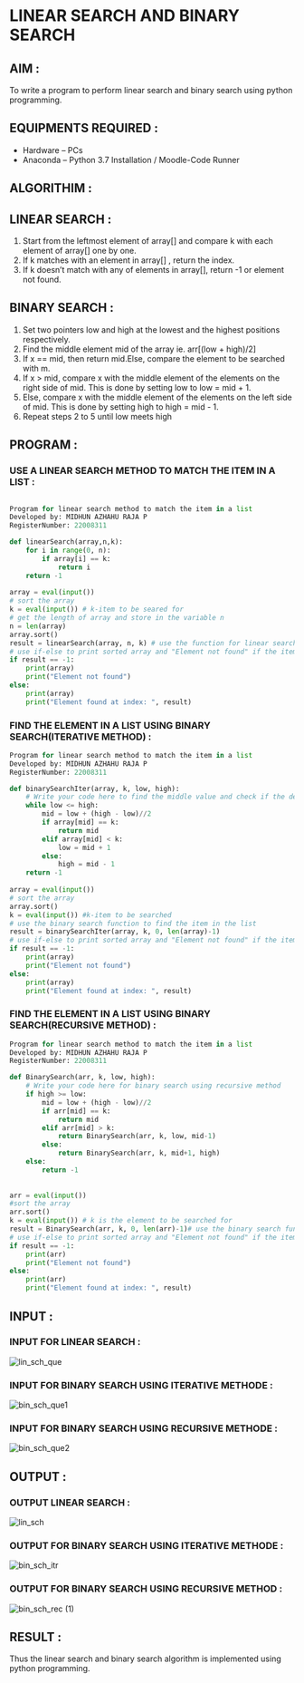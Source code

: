 # LINEAR SEARCH AND BINARY SEARCH 

## AIM :

To write a program to perform linear search and binary search using python programming.

## EQUIPMENTS REQUIRED :
-	Hardware – PCs
-	Anaconda – Python 3.7 Installation / Moodle-Code Runner

## ALGORITHIM :

## LINEAR SEARCH :

1.	Start from the leftmost element of array[] and compare k with each element of array[] one by one.
2.	If k matches with an element in array[] , return the index.
3.	If k doesn’t match with any of elements in array[], return -1 or element not found.

## BINARY SEARCH :

1.	Set two pointers low and high at the lowest and the highest positions respectively.
2.	Find the middle element mid of the array ie. arr[(low + high)/2]
3.	If x == mid, then return mid.Else, compare the element to be searched with m.
4.	If x > mid, compare x with the middle element of the elements on the right side of mid. This is done by setting low to low = mid + 1.
5.	Else, compare x with the middle element of the elements on the left side of mid. This is done by setting high to high = mid - 1.
6.	Repeat steps 2 to 5 until low meets high

## PROGRAM  :

### USE A LINEAR SEARCH METHOD TO MATCH THE ITEM IN A LIST :
```python

Program for linear search method to match the item in a list
Developed by: MIDHUN AZHAHU RAJA P
RegisterNumber: 22008311

def linearSearch(array,n,k):
    for i in range(0, n):
        if array[i] == k:
            return i
    return -1
    
array = eval(input())
# sort the array
k = eval(input()) # k-item to be seared for
# get the length of array and store in the variable n
n = len(array)
array.sort()
result = linearSearch(array, n, k) # use the function for linear search
# use if-else to print sorted array and "Element not found" if the item is not present in the list otherwise print sorted array and "Element found at index: ", result
if result == -1:
    print(array)
    print("Element not found")
else:
    print(array)
    print("Element found at index: ", result)
```
### FIND THE ELEMENT IN A LIST USING BINARY SEARCH(ITERATIVE METHOD) :

```python
Program for linear search method to match the item in a list
Developed by: MIDHUN AZHAHU RAJA P
RegisterNumber: 22008311

def binarySearchIter(array, k, low, high):
    # Write your code here to find the middle value and check if the desired item is above or below the middle value
    while low <= high:
        mid = low + (high - low)//2
        if array[mid] == k:
            return mid
        elif array[mid] < k:
            low = mid + 1
        else:
            high = mid - 1
    return -1
    
array = eval(input())
# sort the array
array.sort()
k = eval(input()) #k-item to be searched
# use the binary search function to find the item in the list
result = binarySearchIter(array, k, 0, len(array)-1)
# use if-else to print sorted array and "Element not found" if the item is not present in the list otherwise print sorted array and "Element found at index: ", result
if result == -1:
    print(array)
    print("Element not found")
else:
    print(array)
    print("Element found at index: ", result)

```
### FIND THE ELEMENT IN A LIST USING BINARY SEARCH(RECURSIVE METHOD) :


```python
Program for linear search method to match the item in a list
Developed by: MIDHUN AZHAHU RAJA P
RegisterNumber: 22008311

def BinarySearch(arr, k, low, high):
    # Write your code here for binary search using recursive method
    if high >= low:
        mid = low + (high - low)//2
        if arr[mid] == k:
            return mid
        elif arr[mid] > k:
            return BinarySearch(arr, k, low, mid-1)
        else:
            return BinarySearch(arr, k, mid+1, high)
    else:
        return -1
    
    
arr = eval(input())
#sort the array
arr.sort()
k = eval(input()) # k is the element to be searched for
result = BinarySearch(arr, k, 0, len(arr)-1)# use the binary search function to find the result
# use if-else to print sorted array and "Element not found" if the item is not present in the list otherwise print sorted array and "Element found at index: ", result
if result == -1:
    print(arr)
    print("Element not found")
else:
    print(arr)
    print("Element found at index: ", result)

```

## INPUT :

### INPUT FOR LINEAR SEARCH :

![lin_sch_que](https://user-images.githubusercontent.com/118054670/213930750-96305512-c3e0-4612-b462-ee667ee6e63c.png)

### INPUT FOR BINARY SEARCH USING ITERATIVE METHODE :

![bin_sch_que1](https://user-images.githubusercontent.com/118054670/213930795-f6c020c5-1116-4881-9f3f-b382a5e17c46.png)

### INPUT FOR BINARY SEARCH USING RECURSIVE METHODE :

![bin_sch_que2](https://user-images.githubusercontent.com/118054670/213930831-9d47f182-1a5b-446c-8327-c4f23f194325.png)


## OUTPUT :

### OUTPUT LINEAR SEARCH :

![lin_sch](https://user-images.githubusercontent.com/118054670/213930891-72fe64f7-6b00-4dac-bf11-870759c31539.png)

### OUTPUT FOR BINARY SEARCH USING ITERATIVE METHODE :

![bin_sch_itr](https://user-images.githubusercontent.com/118054670/213930967-0b3a12a9-2a4f-410f-ad35-5bcdb71a1384.png)

### OUTPUT FOR BINARY SEARCH USING RECURSIVE METHOD :

![bin_sch_rec (1)](https://user-images.githubusercontent.com/118054670/213931010-97f7d0c3-fb48-4b55-b67b-08f8300f7645.png)

## RESULT :

Thus the linear search and binary search algorithm is implemented using python programming.
